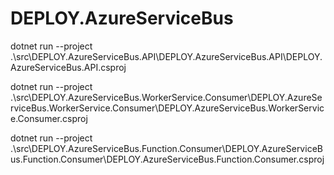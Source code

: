 # DEPLOY.AzureServiceBus

dotnet run --project .\src\DEPLOY.AzureServiceBus.API\DEPLOY.AzureServiceBus.API\DEPLOY.AzureServiceBus.API.csproj

dotnet run --project .\src\DEPLOY.AzureServiceBus.WorkerService.Consumer\DEPLOY.AzureServiceBus.WorkerService.Consumer\DEPLOY.AzureServiceBus.WorkerService.Consumer.csproj

dotnet run --project .\src\DEPLOY.AzureServiceBus.Function.Consumer\DEPLOY.AzureServiceBus.Function.Consumer\DEPLOY.AzureServiceBus.Function.Consumer.csproj
